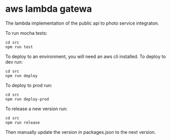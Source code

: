 # aws lambda gatewa
The lambda implementation of the public api to photo service integraton.
 

To run mocha tests:
```
cd src
npm run test
```

To deploy to an environment, you will need an aws cli installed.
To deploy to dev run:
```
cd src
npm run deploy
```

To deploy to prod run:
```
cd src
npm run deploy-prod
```

To release a new version run:
```
cd src
npm run release
```

Then manually update the version in packages.json to the next version.